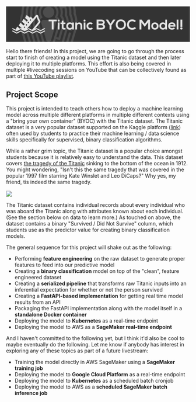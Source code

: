 ![](docs/images/github-banner.png)

Hello there friends! In this project, we are going to go through the process start to finish of creating a model using the Titanic dataset and then later deploying it to multiple platforms. This effort is also being covered in multiple #livecoding sessions on YouTube that can be collectively found as part of [this YouTube playlist](https://youtube.com/playlist?list=PLNBQNFhVrlVSAi9jIm6K5dWhcD1L372_G).



## Project Scope
This project is intended to teach others how to deploy a machine learning model across multiple different platforms in multiple different contexts using a "bring your own container" (BYOC) with the Titanic dataset. The Titanic dataset is a very popular dataset supported on the Kaggle platform ([link](https://www.kaggle.com/c/titanic)) often used by students to practice their machine learning / data science skills specifically for supervised, binary classification algorithms.

While a rather grim topic, the Titanic dataset is a popular choice amongst students because it is relatively easy to understand the data. This dataset covers [the tragedy of the Titanic](https://en.wikipedia.org/wiki/Titanic) sinking to the bottom of the ocean in 1912. You might wondering, "Isn't this the same tragedy that was covered in the popular 1997 film starring Kate Winslet and Leo DiCaps?" Why yes, my friend, tis indeed the same tragedy.

<img src="https://media.giphy.com/media/XOY5y7YXjTD7q/giphy.gif" align="center">

The Titanic dataset contains individual records about every individual who was aboard the Titanic along with attributes known about each individual. (See the section below on data to learn more.) As touched on above, the dataset contains a binary "Survived / Did Not Survive" column, which students use as the predictor value for creating binary classification models.

The general sequence for this project will shake out as the following:

- Performing **feature engineering** on the raw dataset to generate proper features to feed into our predictive model
- Creating a **binary classification** model on top of the "clean", feature engineered dataset
- Creating a **serialized pipeline** that transforms raw Titanic inputs into an inferential expectation for whether or not the person survived
- Creating a **FastAPI-based implementation** for getting real time model results from an API
- Packaging the FastAPI implementation along with the model itself in a **standalone Docker container**
- Deploying the model to **Kubernetes** as a real-time endpoint
- Deploying the model to AWS as a **SageMaker real-time endpoint**

And I haven't committed to the following yet, but I think it'd also be cool to maybe eventually do the following. Let me know if anybody has interest in exploring any of these topics as part of a future livestream:

- Training the model directly in AWS SageMaker using a **SageMaker training job**
- Deploying the model to **Google Cloud Platform** as a real-time endpoint
- Deploying the model to **Kubernetes** as a scheduled batch cronjob
- Deploying the model to AWS as a **scheduled SageMaker batch inference job**
